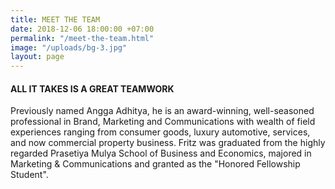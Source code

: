 ```yaml
---
title: MEET THE TEAM
date: 2018-12-06 18:00:00 +07:00
permalink: "/meet-the-team.html"
image: "/uploads/bg-3.jpg"
layout: page
---
```


<h4>ALL IT TAKES IS A GREAT TEAMWORK</h4>

Previously named Angga Adhitya, he is an award-winning, well-seasoned professional in Brand, Marketing and Communications with wealth of field experiences ranging from consumer goods, luxury automotive, services, and now commercial property business. Fritz was graduated from the highly regarded Prasetiya Mulya School of Business and Economics, majored in Marketing & Communications and granted as the "Honored Fellowship Student".